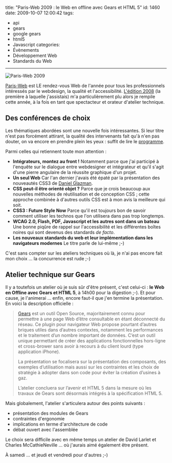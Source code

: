 title: "Paris-Web 2009 : le Web en offline avec Gears et HTML 5"
id: 1460
date: 2009-10-07 12:00:42
tags:
- api
- gears
- google gears
- html5
- Javascript
categories:
- Évènements
- Développement Web
- Standards du Web
---

![Paris-Web 2009](/images/2009/10/pw2009-400x150-3.gif "Paris-Web 2009")

[Paris-Web](http://www.paris-web.fr/) est LE rendez-vous Web de l'année pour tous les professionnels intéressés par le webdesign, la qualité et l'accessibilité. [L'édition 2008](http://www.paris-web.fr/2008/) (la première à laquelle j'assistais) m'a particulièrement plu alors je rempile cette année, à la fois en tant que spectacteur et orateur d'atelier technique.

<!--more-->

## <!--more-->Des conférences de choix

Les thématiques abordées sont une nouvelle fois intéressantes. Si leur titre n'est pas forcément attirant, la qualité des intervenants fait qu'à n'en pas douter, on va encore en prendre plein les yeux : suffit de lire le [programme](http://www.paris-web.fr/2009/-Programme- "Programme de Paris-Web 2009").

Parmi celles qui retiennent toute mon attention :

*   **Intégrateurs, montez au front !**
Notamment parce que j'ai participé à l'enquête sur le dialogue entre webdesigner et intégrateur et qu'il s'agit d'une pierre angulaire de la réussite graphique d'un projet.
*   **Un seul Web**
Car l'an dernier j'avais été épaté par la présentation des nouveautés CSS3 de [Daniel Glazman](http://www.glazman.org/weblog/).
*   **CSS peut-il être orienté objet ?**
Parce que je crois beaucoup aux nouvelles méthodes de réutilisation et de conception CSS ; cette approche combinée à d'autres outils CSS est à mon avis la meilleure qui soit.
*   **CSS3 : Future Style Now**
Parce qu'il est toujours bon de savoir comment utiliser les technos que l'on utilisera dans pas trop longtemps.
*   **WCAG 2.0, Flash, PDF, Javascript et les autres sont dans un bateau**
Une bonne piqûre de rappel sur l'accessibilité et les différentes boîtes noires qui sont devenus des standards _de facto_.
*   **Les nouveaux standards du web et leur implémentation dans les navigateurs modernes**
Le titre parle de lui-même ;-)

C'est sans compter sur les ateliers techniques où là, je n'ai pas encore fait mon choix ... la concurrence est rude ;-)

## Atelier technique sur Gears

Il y a toutefois un atelier où je suis sûr d'être présent, c'est celui-ci : **le Web en Offline avec Gears et HTML 5**, à 14h00 pour la digestion ;-). Et pour cause, je l'animerai ... enfin, encore faut-il que j'en termine la présentation. En voici la description officielle :

> [Gears](http://tools.google.com/gears/) est un outil Open Source, majoritairement connu pour permettre à une page Web d’être consultable en étant déconnecté du réseau. Ce plugin pour navigateur Web propose pourtant d’autres briques utiles dans d’autres contextes, notamment les performances et le traitement d’un nombre important de données. C’est un outil unique permettant de créer des applications fonctionnelles hors-ligne et cross-brower sans avoir à recours à du client lourd (type application iPhone).
>
>
> La présentation se focalisera sur la présentation des composants, des exemples d’utilisation mais aussi sur les contraintes et les choix de stratégie à adopter dans son code pour éviter la création d’usines à gaz.
>
>
> L’atelier concluera sur l’avenir et HTML 5 dans la mesure où les travaux de Gears sont désormais intégrés à la spécification HTML 5.

Mais globalement, l'atelier s'articulera autour des points suivants :

*   présentation des modules de Gears
*   contraintes d'ergonomie
*   implications en terme d'architecture de code
*   débat ouvert avec l'assemblée

Le choix sera difficile avec en même temps un atelier de David Larlet et Charles McCathieNeville ... où j'aurais aimé également être présent.

À samedi ... et jeudi et vendredi pour d'autres ;-)